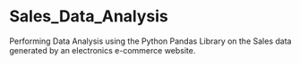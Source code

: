 # Sales_Data_Analysis
Performing Data Analysis using the Python Pandas Library on the Sales data generated by an electronics e-commerce website.
